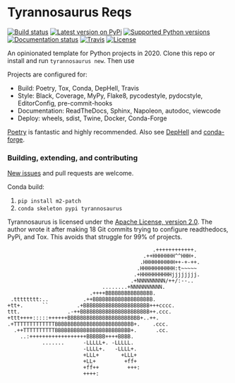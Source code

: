 # Tyrannosaurus Reqs

[![Build status](https://img.shields.io/pypi/status/tyrannosaurus)](https://pypi.org/project/tyrannosaurus/)
[![Latest version on PyPi](https://badge.fury.io/py/tyrannosaurus.svg)](https://pypi.org/project/tyrannosaurus/)
[![Supported Python versions](https://img.shields.io/pypi/pyversions/tyrannosaurus.svg)](https://pypi.org/project/tyrannosaurus/)
[![Documentation status](https://readthedocs.org/projects/tyrannosaurus/badge/?version=latest&style=flat-square)](https://readthedocs.org/projects/tyrannosaurus/)
[![Travis](https://travis-ci.org/dmyersturnbull/tyrannosaurus.svg?branch=master)](https://travis-ci.org/dmyersturnbull/tyrannosaurus)
[![License](https://img.shields.io/badge/License-Apache%202.0-blue.svg)](https://opensource.org/licenses/Apache-2.0)

An opinionated template for Python projects in 2020.
Clone this repo or install and run `tyrannosaurus new`.
Then use

Projects are configured for:
- Build: Poetry, Tox, Conda, DepHell, Travis
- Style: Black, Coverage, MyPy, Flake8, pycodestyle, pydocstyle, EditorConfig, pre-commit-hooks
- Documentation: ReadTheDocs, Sphinx, Napoleon, autodoc, viewcode
- Deploy: wheels, sdist, Twine, Docker, Conda-Forge

[Poetry](https://github.com/python-poetry/poetry) is fantastic and highly recommended.
Also see [DepHell](https://github.com/dephell/dephell) and [conda-forge](https://conda-forge.org/).

### Building, extending, and contributing

[New issues](https://github.com/dmyersturnbull/tyrannosaurus/issues) and pull requests are welcome.

Conda build:
1. `pip install m2-patch`
2. `conda skeleton pypi tyrannosaurus`


Tyrannosaurus is licensed under the [Apache License, version 2.0](https://www.apache.org/licenses/LICENSE-2.0).
The author wrote it after making 18 Git commits trying to configure readthedocs, PyPi, and Tox.
This avoids that struggle for 99% of projects.

```
                                              .++++++++++++.
                                           .++HHHHHHH^^HHH+.
                                          .HHHHHHHHHH++-+-++.
                                         .HHHHHHHHHHH:t~~~~~
                                        .+HHHHHHHHHHjjjjjjjj.
                                       .+NNNNNNNNN/++/:--..
                              ........+NNNNNNNNNN.
                          .++++BBBBBBBBBBBBBBB.
 .tttttttt:..           .++BBBBBBBBBBBBBBBBBBB.
+tt+.      ``         .+BBBBBBBBBBBBBBBBBBBBB+++cccc.
ttt.               .-++BBBBBBBBBBBBBBBBBBBBBB++.ccc.
+ttt++++:::::++++++BBBBBBBBBBBBBBBBBBBBBBB+..++.
.+TTTTTTTTTTTTTBBBBBBBBBBBBBBBBBBBBBBBBB+.    .ccc.
  .++TTTTTTTTTTBBBBBBBBBBBBBBBBBBBBBBBB+.      .cc.
    ..:++++++++++++++++++BBBBBB++++BBBB.
           .......      -LLLLL+. -LLLLL.
                        -LLLL+.   -LLLL+.
                        +LLL+       +LLL+
                        +LL+         +ff+
                        +ff++         +++:
                        ++++:
```
